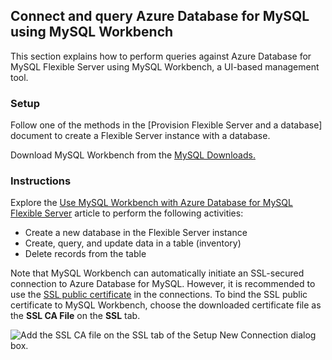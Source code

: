 ## Connect and query Azure Database for MySQL using MySQL Workbench

This section explains how to perform queries against Azure Database for MySQL Flexible Server using MySQL Workbench, a UI-based management tool.

### Setup

Follow one of the methods in the [Provision Flexible Server and a database] document to create a Flexible Server instance with a database.

Download MySQL Workbench from the [MySQL Downloads.](https://dev.mysql.com/downloads/workbench/)

### Instructions

Explore the [Use MySQL Workbench with Azure Database for MySQL Flexible Server](https://docs.microsoft.com/azure/mysql/flexible-server/connect-workbench) article to perform the following activities:

- Create a new database in the Flexible Server instance
- Create, query, and update data in a table (inventory)
- Delete records from the table

Note that MySQL Workbench can automatically initiate an SSL-secured connection to Azure Database for MySQL. However, it is recommended to use the [SSL public certificate](https://dl.cacerts.digicert.com/DigiCertGlobalRootCA.crt.pem) in the connections. To bind the SSL public certificate to MySQL Workbench, choose the downloaded certificate file as the **SSL CA File** on the **SSL** tab.

![Add the SSL CA file on the SSL tab of the Setup New Connection dialog box.](./media/new-ssl-connection-with-ca-file.png "Add SSL CA file")

